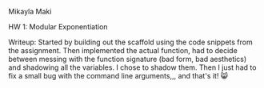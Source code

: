 Mikayla Maki

HW 1: Modular Exponentiation

Writeup:
Started by building out the scaffold using the code snippets from the assignment.
Then implemented the actual function, had to decide between messing with the 
function signature (bad form, bad aesthetics) and shadowing all the variables.
I chose to shadow them. Then I just had to fix a small bug with the command
line arguments,,, and that's it! 😸